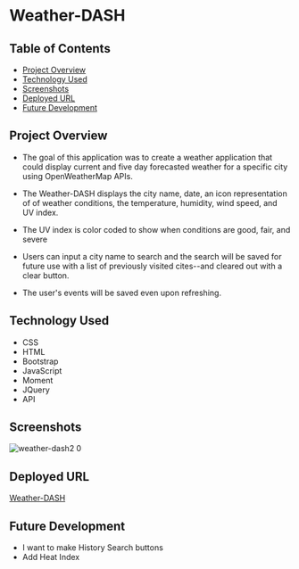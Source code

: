 # Weather-DASH

## Table of Contents
* [Project Overview](#Project-overview)
* [Technology Used](#Technology-used)
* [Screenshots](#Screenshots)
* [Deployed URL](#Deployed-url)
* [Future Development](#Future-development)

## Project Overview

* The goal of this application was to create a weather application that could display current and five day forecasted weather for a specific city using OpenWeatherMap APIs.

* The Weather-DASH displays the city name, date, an icon representation of of weather conditions, the temperature, humidity, wind speed, and UV index.

* The UV index is color coded to show when conditions are good, fair, and severe 

* Users can input a city name to search and the search will be saved for future use with a list of previously visited cites--and cleared out with a clear button.

* The user's events will be saved even upon refreshing.

## Technology Used

* CSS
* HTML
* Bootstrap
* JavaScript
* Moment
* JQuery
* API

## Screenshots


![weather-dash2 0](https://user-images.githubusercontent.com/78969397/121293228-e1060700-c8b0-11eb-8d59-abb6be73cca2.png)






## Deployed URL

[Weather-DASH](https://chainrxn12.github.io/Weather-Dash/ "Weather-DASH Home")

## Future Development

* I want to make History Search buttons
* Add Heat Index

